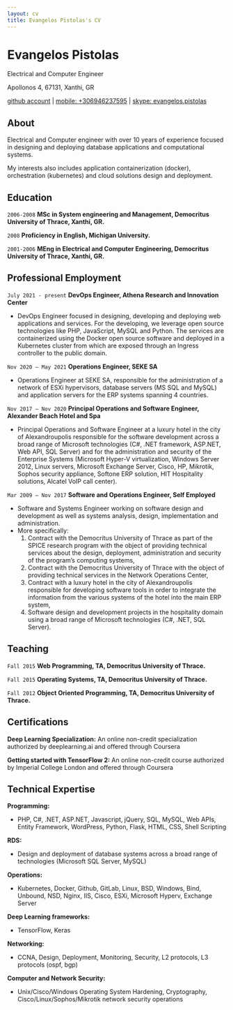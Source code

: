 ```yaml
---
layout: cv
title: Evangelos Pistolas's CV
---
```

# Evangelos Pistolas
Electrical and Computer Engineer

Apollonos 4, 67131, Xanthi, GR

<div id="webaddress"> 
<a href="https://www.github.com/vpistola">github account</a>
| <a href="#">mobile: +306946237595</a>
| <a href="#">skype: evangelos.pistolas</a>   
</div>


## About

Electrical and Computer engineer with over 10 years of experience focused in designing and deploying database applications and computational systems.

My interests also includes application containerization (docker), orchestration (kubernetes) and cloud solutions design and deployment.


## Education

`2006-2008`
__MSc in System engineering and Management, Democritus University of Thrace, Xanthi, GR.__

`2008`
__Proficiency in English, Michigan University.__

`2001-2006`
__MEng in Electrical and Computer Engineering, Democritus University of Thrace, Xanthi, GR.__



## Professional Employment

`July 2021 - present`
__DevOps Engineer, Athena Research and Innovation Center__

- DevOps Engineer focused in designing, developing and deploying web applications and services. For the developing, we leverage open source technologies like PHP, JavaScript, MySQL and Python. The services are containerized using the Docker open source software and deployed in a Kubernetes cluster from which are exposed through an Ingress controller to the public domain.

`Nov 2020 – May 2021`
__Operations Engineer, SEKE SA__

- Operations Engineer at SEKE SA, responsible for the administration of a network of ESXi hypervisors, database servers (MS SQL and MySQL) and application servers for the ERP systems spanning 4 countries.

`Nov 2017 – Nov 2020`
__Principal Operations and Software Engineer, Alexander Beach Hotel and Spa__

- Principal Operations and Software Engineer at a luxury hotel in the city of Alexandroupolis responsible for the software development across a broad range of Microsoft technologies (C#, .NET framework, ASP.NET, Web API, SQL Server) and for the administration and security of the Enterprise Systems (Microsoft Hyper-V virtualization, Windows Server 2012, Linux servers, Microsoft Exchange Server, Cisco, HP, Mikrotik, Sophos security appliance, Softone ERP solution, HIT Hospitality solutions, Alcatel VoIP call center).

`Mar 2009 – Nov 2017`
__Software and Operations Engineer, Self Employed__

- Software and Systems Engineer working on software design and development as well as systems analysis, design, implementation and administration.
- More specifically:
  1. Contract with the Democritus University of Thrace as part of the SPICE research program with the object of providing technical services about the design, deployment, administration and security of the program’s computing systems,
  2. Contract with the Democritus University of Thrace with the object of providing technical services in the Network Operations Center,
  3. Contract with a luxury hotel in the city of Alexandroupolis responsible for developing software tools in order to integrate the information from the various systems of the hotel into the main ERP system,
  4. Software design and development projects in the hospitality domain using a broad range of Microsoft technologies (C#, .NET, SQL Server).


## Teaching

`Fall 2015`
__Web Programming, TA, Democritus University of Thrace.__

`Fall 2015`
__Operating Systems, TA, Democritus University of Thrace.__

`Fall 2012`
__Object Oriented Programming, TA, Democritus University of Thrace.__



## Certifications

__Deep Learning Specialization:__
An online non-credit specialization authorized by deeplearning.ai and offered through Coursera

__Getting started with TensorFlow 2:__
An online non-credit course authorized by Imperial College London and offered through Coursera



## Technical Expertise

__Programming:__

- PHP, C#, .NET, ASP.NET, Javascript, jQuery, SQL, MySQL, Web APIs, Entity Framework, WordPress, Python, Flask, HTML, CSS, Shell Scripting 

__RDS:__

- Design and deployment of database systems across a broad range of technologies (Microsoft SQL Server, MySQL)

__Operations:__

- Kubernetes, Docker, Github, GitLab, Linux, BSD, Windows, Bind, Unbound, NSD, Nginx, IIS, Cisco, ESXi, Microsoft Hyperv, Exchange Server 

__Deep Learning frameworks:__

- TensorFlow, Keras

__Networking:__

- CCNA, Design, Deployment, Monitoring, Security, L2 protocols, L3 protocols (ospf, bgp)

__Computer and Network Security:__

- Unix/Cisco/Windows Operating System Hardening, Cryptography, Cisco/Linux/Sophos/Mikrotik network security operations



<!-- ### Footer

Last updated: March 2022 -->


